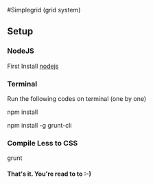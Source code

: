 #Simplegrid (grid system)

## Setup

### NodeJS
First Install [nodejs](https://nodejs.org/en)

### Terminal
Run the following codes on terminal (one by one)

npm install

npm install -g grunt-cli

### Compile Less to CSS
grunt

#### That's it. You're read to to :-)

